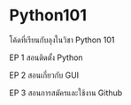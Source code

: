 # Python101
โค้ดที่เรียนกับลุงในวิชา Python 101


EP 1 สอนติดตั้ง Python

EP 2 สอนเกี่ยวกับ GUI

EP 3 สอนการสมัครและใช้งาน Github
